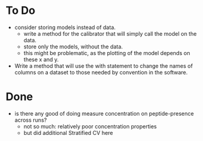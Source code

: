 # To Do
* consider storing models instead of data.
	* write a method for the calibrator that will simply call the model on the data.
	* store only the models, without the data.
	* this might be problematic, as the plotting of the model depends on these x and y.
* Write a method that will use the with statement to change the names of columns on a 
	dataset to those needed by convention in the software. 



# Done
* is there any good of doing measure concentration on peptide-presence across runs?
    * not so much: relatively poor concentration properties
    * but did additional Stratified CV here


